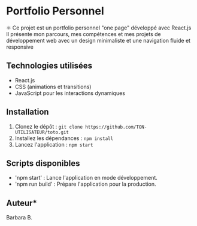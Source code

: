 # Portfolio Personnel

⚛️ Ce projet est un portfolio personnel "one page" développé avec React.js 
Il présente mon parcours, mes compétences et mes projets de développement web
avec un design minimaliste et une navigation fluide et responsive

## Technologies utilisées
- React.js
- CSS (animations et transitions)
- JavaScript pour les interactions dynamiques

## Installation

1. Clonez le dépôt :
    ```git clone https://github.com/TON-UTILISATEUR/toto.git```
2. Installez les dépendances :
    ```npm install```
3. Lancez l'application :
    ```npm start```

## Scripts disponibles

- 'npm start' : Lance l'application en mode développement.
- 'npm run build' : Prépare l'application pour la production.

## Auteur*
Barbara B.

